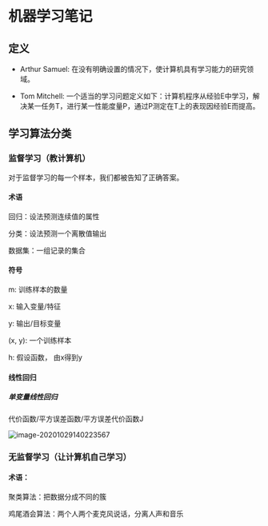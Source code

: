 # 机器学习笔记

## 定义

+   Arthur Samuel: 在没有明确设置的情况下，使计算机具有学习能力的研究领域。

+   Tom Mitchell: 一个适当的学习问题定义如下：计算机程序从经验E中学习，解决某一任务T，进行某一性能度量P，通过P测定在T上的表现因经验E而提高。

## 学习算法分类

### 监督学习（教计算机）

对于监督学习的每一个样本，我们都被告知了正确答案。

#### 术语

回归：设法预测连续值的属性

分类：设法预测一个离散值输出

数据集：一组记录的集合

#### 符号

m: 训练样本的数量

x: 输入变量/特征

y: 输出/目标变量

(x, y): 一个训练样本

h: 假设函数， 由x得到y

#### 线性回归

##### 单变量线性回归

代价函数/平方误差函数/平方误差代价函数J

![image-20201029140223567](C:\Users\11946\AppData\Roaming\Typora\typora-user-images\image-20201029140223567.png)

### 无监督学习（让计算机自己学习）

#### 术语：

聚类算法：把数据分成不同的簇

鸡尾酒会算法：两个人两个麦克风说话，分离人声和音乐